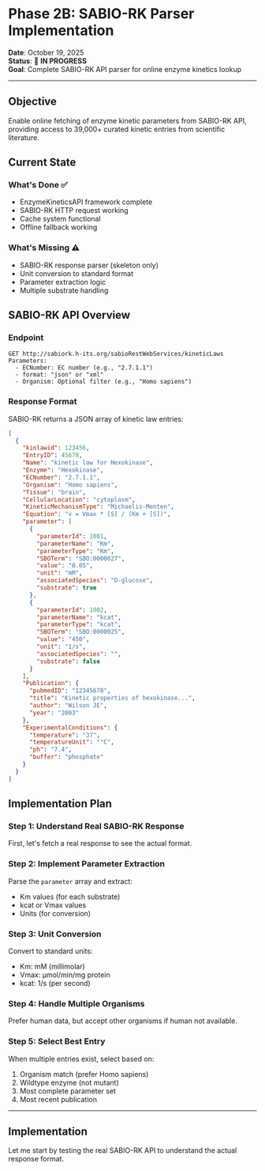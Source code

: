 # Phase 2B: SABIO-RK Parser Implementation

**Date**: October 19, 2025  
**Status**: 🔨 **IN PROGRESS**  
**Goal**: Complete SABIO-RK API parser for online enzyme kinetics lookup

---

## Objective

Enable online fetching of enzyme kinetic parameters from SABIO-RK API, providing access to 39,000+ curated kinetic entries from scientific literature.

## Current State

### What's Done ✅
- EnzymeKineticsAPI framework complete
- SABIO-RK HTTP request working
- Cache system functional
- Offline fallback working

### What's Missing ⚠️
- SABIO-RK response parser (skeleton only)
- Unit conversion to standard format
- Parameter extraction logic
- Multiple substrate handling

## SABIO-RK API Overview

### Endpoint
```
GET http://sabiork.h-its.org/sabioRestWebServices/kineticLaws
Parameters:
  - ECNumber: EC number (e.g., "2.7.1.1")
  - format: "json" or "xml"
  - Organism: Optional filter (e.g., "Homo sapiens")
```

### Response Format

SABIO-RK returns a JSON array of kinetic law entries:

```json
[
  {
    "kinlawid": 123456,
    "EntryID": 45678,
    "Name": "kinetic law for Hexokinase",
    "Enzyme": "Hexokinase",
    "ECNumber": "2.7.1.1",
    "Organism": "Homo sapiens",
    "Tissue": "brain",
    "CellularLocation": "cytoplasm",
    "KineticMechanismType": "Michaelis-Menten",
    "Equation": "v = Vmax * [S] / (Km + [S])",
    "parameter": [
      {
        "parameterId": 1001,
        "parameterName": "Km",
        "parameterType": "Km",
        "SBOTerm": "SBO:0000027",
        "value": "0.05",
        "unit": "mM",
        "associatedSpecies": "D-glucose",
        "substrate": true
      },
      {
        "parameterId": 1002,
        "parameterName": "kcat",
        "parameterType": "kcat",
        "SBOTerm": "SBO:0000025",
        "value": "450",
        "unit": "1/s",
        "associatedSpecies": "",
        "substrate": false
      }
    ],
    "Publication": {
      "pubmedID": "12345678",
      "title": "Kinetic properties of hexokinase...",
      "author": "Wilson JE",
      "year": "2003"
    },
    "ExperimentalConditions": {
      "temperature": "37",
      "temperatureUnit": "°C",
      "ph": "7.4",
      "buffer": "phosphate"
    }
  }
]
```

## Implementation Plan

### Step 1: Understand Real SABIO-RK Response

First, let's fetch a real response to see the actual format.

### Step 2: Implement Parameter Extraction

Parse the `parameter` array and extract:
- Km values (for each substrate)
- kcat or Vmax values
- Units (for conversion)

### Step 3: Unit Conversion

Convert to standard units:
- Km: mM (millimolar)
- Vmax: μmol/min/mg protein
- kcat: 1/s (per second)

### Step 4: Handle Multiple Organisms

Prefer human data, but accept other organisms if human not available.

### Step 5: Select Best Entry

When multiple entries exist, select based on:
1. Organism match (prefer Homo sapiens)
2. Wildtype enzyme (not mutant)
3. Most complete parameter set
4. Most recent publication

---

## Implementation

Let me start by testing the real SABIO-RK API to understand the actual response format.
